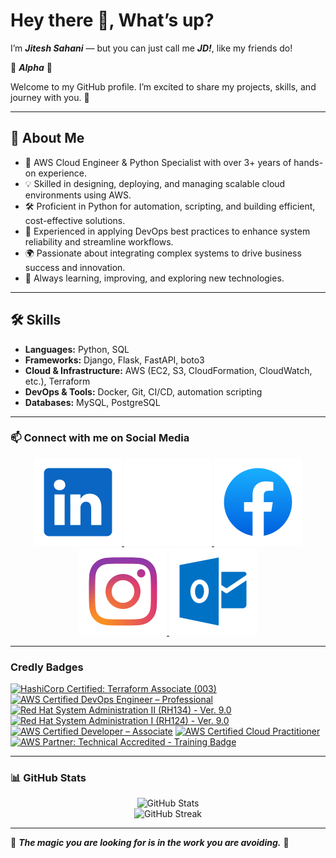 # Hey there 👋, What’s up?

I’m **_Jitesh Sahani_** — but you can just call me **_JD!_**, like my friends do!

🐺 **_Alpha_** 🐺

Welcome to my GitHub profile.
I’m excited to share my projects, skills, and journey with you. 🚀

---

## 💫 About Me

- 🚀 AWS Cloud Engineer & Python Specialist with over 3+ years of
  hands-on experience.
- 💡 Skilled in designing, deploying, and managing scalable cloud
  environments using AWS.
- 🛠️ Proficient in Python for automation, scripting, and building
  efficient, cost-effective solutions.
- 🔧 Experienced in applying DevOps best practices to enhance system
  reliability and streamline workflows.
- 🌍 Passionate about integrating complex systems to drive business
  success and innovation.
- 🌱 Always learning, improving, and exploring new technologies.

---

## 🛠️ Skills

- **Languages:** Python, SQL
- **Frameworks:** Django, Flask, FastAPI, boto3
- **Cloud & Infrastructure:** AWS (EC2, S3, CloudFormation, CloudWatch, etc.), Terraform
- **DevOps & Tools:** Docker, Git, CI/CD, automation scripting
- **Databases:** MySQL, PostgreSQL

---

### 📫 Connect with me on Social Media

<!-- markdownlint-disable MD033 MD013-->
<div align="center">
  <a href="https://linkedin.com/in/jd-35656"
    target="_blank"
    rel="noopener noreferrer"
    aria-label="LinkedIn"
  >
    <img src="assets/linkedin.svg"
        alt="LinkedIn"
        width: 70px;
        height: 70px;
    />
  </a>
  <a href="https://x.com/jd_35656"
    target="_blank"
    rel="noopener noreferrer"
    aria-label="X.com"
  >
    <img src="assets/x.svg"
        alt="X.com"
        width: 70px
        height: 70px
    />
  </a>
  <a href="https://facebook.com/jd.35656"
    target="_blank"
    rel="noopener noreferrer"
    aria-label="Facebook"
  >
    <img src="assets/facebook.svg"
        alt="Facebook"
        width: 70px
        height: 70px
    />
  </a>
  <a href="https://instagram.com/jd.35656"
    target="_blank"
    rel="noopener noreferrer"
    aria-label="Instagram"
  >
    <img src="assets/instagram.svg"
        alt="Instagram"
        width: 70px
        height: 70px
    />
  </a>
  <a href="mailto:jitesh.sahani@outlook.com"
    target="_blank"
    rel="noopener noreferrer"
    aria-label="Outlook"
  >
    <img src="assets/outlook.svg"
        alt="Outlook"
        width: 70px
        height: 70px
    />
  </a>
</div>
<!-- markdownlint-enable MD033 MD013-->

---

### Credly Badges

<!-- START CREDLY BADGES -->
[![HashiCorp Certified: Terraform Associate (003)](https://images.credly.com/size/150x150/images/0dc62494-dc94-469a-83af-e35309f27356/blob)](https://www.credly.com/badges/9818630e-28f4-4541-964c-e79041c4d601)
[![AWS Certified DevOps Engineer – Professional](https://images.credly.com/size/150x150/images/bd31ef42-d460-493e-8503-39592aaf0458/image.png)](https://www.credly.com/badges/d557a8cd-735a-4abe-8f83-0f2e4f514a2c)
[![Red Hat System Administration II (RH134) - Ver. 9.0](https://images.credly.com/size/150x150/images/b9d7d72b-ff77-4bd0-af19-7cedff6f6ae3/Red_Hat_System_Administration_II.png)](https://www.credly.com/badges/06bb5e5a-8069-4d4d-9f39-d608dbf84cd3)
[![Red Hat System Administration I (RH124) - Ver. 9.0](https://images.credly.com/size/150x150/images/cefff7f2-8ca9-40a1-a5f8-17139fccb048/Red_Hat_System_Administration_I.png)](https://www.credly.com/badges/adfadf9c-8271-43d7-8edb-ae2370fe272d)
[![AWS Certified Developer – Associate](https://images.credly.com/size/150x150/images/b9feab85-1a43-4f6c-99a5-631b88d5461b/image.png)](https://www.credly.com/badges/0def91c4-2a33-47a9-90fb-0cbaaaaca301)
[![AWS Certified Cloud Practitioner](https://images.credly.com/size/150x150/images/00634f82-b07f-4bbd-a6bb-53de397fc3a6/image.png)](https://www.credly.com/badges/8cdd9a26-4452-410d-9d20-b351629dcf75)
[![AWS Partner: Technical Accredited - Training Badge](https://images.credly.com/size/150x150/images/8f006312-3154-45bf-a845-4a043641e83c/blob)](https://www.credly.com/badges/3ccfe59f-8525-4b35-bacb-d5955486bef4)
<!-- END CREDLY BADGES -->

---

### 📊 GitHub Stats

<!-- markdownlint-disable MD033 MD013-->

<div align="center">
  <img
    src="https://github-readme-stats.vercel.app/api?username=jd-35656&show_icons=true&theme=dark"
    width="800"
    height="400"
    alt="GitHub Stats" />
</div>

<div align="center">
  <img
    src="https://github-readme-streak-stats.herokuapp.com/?user=jd-35656&theme=dark"
    width="800
    height="400
    alt="GitHub Streak" />
</div>
<!-- markdownlint-enable MD033 MD013-->

---

🐺 **_The magic you are looking for is in the work you are avoiding._** 🐺
